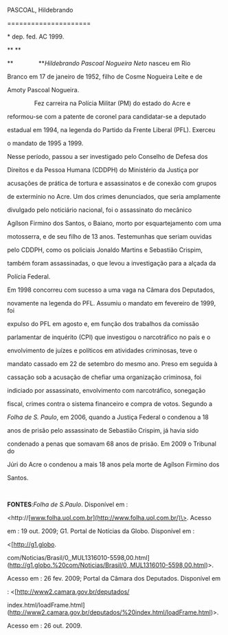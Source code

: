PASCOAL, Hildebrando 

=====================



\* dep. fed. AC 1999.



** **



**               ***Hildebrando Pascoal Nogueira Neto* nasceu em Rio

Branco em 17 de janeiro de 1952, filho de Cosme Nogueira Leite e de

Amoty Pascoal Nogueira.



                Fez carreira na Polícia Militar (PM) do estado do Acre e

reformou-se com a patente de coronel para candidatar-se a deputado

estadual em 1994, na legenda do Partido da Frente Liberal (PFL). Exerceu

o mandato de 1995 a 1999.



Nesse período, passou a ser investigado pelo Conselho de Defesa dos

Direitos e da Pessoa Humana (CDDPH) do Ministério da Justiça por

acusações de prática de tortura e assassinatos e de conexão com grupos

de extermínio no Acre. Um dos crimes denunciados, que seria amplamente

divulgado pelo noticiário nacional, foi o assassinato do mecânico

Agílson Firmino dos Santos, o Baiano, morto por esquartejamento com uma

motosserra, e de seu filho de 13 anos. Testemunhas que seriam ouvidas

pelo CDDPH, como os policiais Jonaldo Martins e Sebastião Crispim,

também foram assassinadas, o que levou a investigação para a alçada da

Polícia Federal.



Em 1998 concorreu com sucesso a uma vaga na Câmara dos Deputados,

novamente na legenda do PFL. Assumiu o mandato em fevereiro de 1999, foi

expulso do PFL em agosto e, em função dos trabalhos da comissão

parlamentar de inquérito (CPI) que investigou o narcotráfico no país e o

envolvimento de juízes e políticos em atividades criminosas, teve o

mandato cassado em 22 de setembro do mesmo ano. Preso em seguida à

cassação sob a acusação de chefiar uma organização criminosa, foi

indiciado por assassinato, envolvimento com narcotráfico, sonegação

fiscal, crimes contra o sistema financeiro e compra de votos. Segundo a

*Folha de S. Paulo*, em 2006, quando a Justiça Federal o condenou a 18

anos de prisão pelo assassinato de Sebastião Crispim, já havia sido

condenado a penas que somavam 68 anos de prisão. Em 2009 o Tribunal do

Júri do Acre o condenou a mais 18 anos pela morte de Agílson Firmino dos

Santos.



 



**FONTES**:*Folha de S.Paulo*. Disponível em :

\<http://[www.folha.uol.com.br](http://www.folha.uol.com.br/)\>. Acesso

em : 19 out. 2009; G1. Portal de Notícias da Globo. Disponível em :

\<[http://g1.globo.

com/Noticias/Brasil/0,,MUL1316010-5598,00.html](http://g1.globo.%20com/Noticias/Brasil/0,,MUL1316010-5598,00.html)\>.

Acesso em : 26 fev. 2009; Portal da Câmara dos Deputados. Disponível em

: \<[http://www2.camara.gov.br/deputados/

index.html/loadFrame.html](http://www2.camara.gov.br/deputados/%20index.html/loadFrame.html)\>.

Acesso em : 26 out. 2009.

